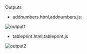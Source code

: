 Outputs 

- addnumbers.html,addnumbers.js:

![output1](https://user-images.githubusercontent.com/60461421/203928409-d4ae13a8-c6fc-4c60-a5fc-4fd0127199e1.png)

- tableprint.html,tableprint.js

![output2](https://user-images.githubusercontent.com/60461421/203928612-2a833a6d-9460-4a43-a127-ef7cf271a9c4.png)

